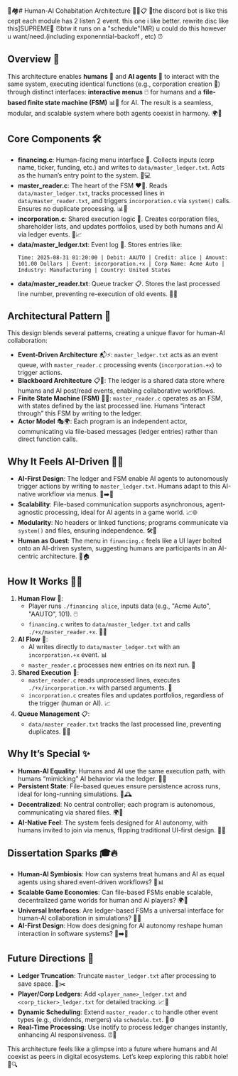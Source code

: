 🔺️🏘️# Human-AI Cohabitation Architecture 🚀🤖📋
🥏️the discord bot is like this cept each module has 2 listen 2 event. this one i like better. rewrite disc like this]SUPREME🥏️
⏰️btw it runs on a "schedule"(MR) u could do this however u want/need.(including exponenntial-backoff , etc) ⏰️
## Overview 🌟
This architecture enables **humans** 👤 and **AI agents** 🤖 to interact with the same system, executing identical functions (e.g., corporation creation 💼) through distinct interfaces: **interactive menus** 🖱️ for humans and a **file-based finite state machine (FSM)** 📊🔄 for AI. The result is a seamless, modular, and scalable system where both agents coexist in harmony. 🌍🤝

## Core Components 🛠️
- **financing.c**: Human-facing menu interface 📝. Collects inputs (corp name, ticker, funding, etc.) and writes to `data/master_ledger.txt`. Acts as the human’s entry point to the system. 👤💻
- **master_reader.c**: The heart of the FSM ❤️🔄. Reads `data/master_ledger.txt`, tracks processed lines in `data/master_reader.txt`, and triggers `incorporation.c` via `system()` calls. Ensures no duplicate processing. 📊🚨
- **incorporation.c**: Shared execution logic 💼. Creates corporation files, shareholder lists, and updates portfolios, used by both humans and AI via ledger events. 🔗📈
- **data/master_ledger.txt**: Event log 📜. Stores entries like:
  ```
  Time: 2025-08-31 01:20:00 | Debit: AAUTO | Credit: alice | Amount: 101.00 Dollars | Event: incorporation.+x | Corp Name: Acme Auto | Industry: Manufacturing | Country: United States
  ```
- **data/master_reader.txt**: Queue tracker 📋. Stores the last processed line number, preventing re-execution of old events. 🔢🛑

## Architectural Pattern 🎨
This design blends several patterns, creating a unique flavor for human-AI collaboration:
- **Event-Driven Architecture** 📬⚡️: `master_ledger.txt` acts as an event queue, with `master_reader.c` processing events (`incorporation.+x`) to trigger actions.
- **Blackboard Architecture** 📋🤝: The ledger is a shared data store where humans and AI post/read events, enabling collaborative workflows.
- **Finite State Machine (FSM)** 🔄🧠: `master_reader.c` operates as an FSM, with states defined by the last processed line. Humans “interact through” this FSM by writing to the ledger.
- **Actor Model** 🎭🌍: Each program is an independent actor, communicating via file-based messages (ledger entries) rather than direct function calls.

## Why It Feels AI-Driven 🤖🌟
- **AI-First Design**: The ledger and FSM enable AI agents to autonomously trigger actions by writing to `master_ledger.txt`. Humans adapt to this AI-native workflow via menus. 🤖➡️👤
- **Scalability**: File-based communication supports asynchronous, agent-agnostic processing, ideal for AI agents in a game world. 📈🌐
- **Modularity**: No headers or linked functions; programs communicate via `system()` and files, ensuring independence. 🛠️🔗
- **Human as Guest**: The menu in `financing.c` feels like a UI layer bolted onto an AI-driven system, suggesting humans are participants in an AI-centric architecture. 👤🏠

## How It Works 🔄💼
1. **Human Flow** 👤:
   - Player runs `./financing alice`, inputs data (e.g., "Acme Auto", "AAUTO", 101). 🖱️
   - `financing.c` writes to `data/master_ledger.txt` and calls `./+x/master_reader.+x`. 📜🚀
2. **AI Flow** 🤖:
   - AI writes directly to `data/master_ledger.txt` with an `incorporation.+x` event. 📊
   - `master_reader.c` processes new entries on its next run. 🔄
3. **Shared Execution** 💼:
   - `master_reader.c` reads unprocessed lines, executes `./+x/incorporation.+x` with parsed arguments. 🚨
   - `incorporation.c` creates files and updates portfolios, regardless of the trigger (human or AI). 📈
4. **Queue Management** 📋:
   - `data/master_reader.txt` tracks the last processed line, preventing duplicates. 🛑🔢

## Why It’s Special ✨
- **Human-AI Equality**: Humans and AI use the same execution path, with humans “mimicking” AI behavior via the ledger. 👤🤖
- **Persistent State**: File-based queues ensure persistence across runs, ideal for long-running simulations. 📁🕰️
- **Decentralized**: No central controller; each program is autonomous, communicating via shared files. 🌍🔗
- **AI-Native Feel**: The system feels designed for AI autonomy, with humans invited to join via menus, flipping traditional UI-first design. 🤯🔄

## Dissertation Sparks 🎓🔥
- **Human-AI Symbiosis**: How can systems treat humans and AI as equal agents using shared event-driven workflows? 🤝📊
- **Scalable Game Economies**: Can file-based FSMs enable scalable, decentralized game worlds for human and AI players? 🌍💸
- **Universal Interfaces**: Are ledger-based FSMs a universal interface for human-AI collaboration in simulations? 🔄🧠
- **AI-First Design**: How does designing for AI autonomy reshape human interaction in software systems? 🤖➡️👤

## Future Directions 🚀
- **Ledger Truncation**: Truncate `master_ledger.txt` after processing to save space. 📜✂️
- **Player/Corp Ledgers**: Add `<player_name>_ledger.txt` and `<corp_ticker>_ledger.txt` for detailed tracking. 📈💼
- **Dynamic Scheduling**: Extend `master_reader.c` to handle other event types (e.g., dividends, mergers) via `schedule.txt`. 📅⚙️
- **Real-Time Processing**: Use inotify to process ledger changes instantly, enhancing AI responsiveness. ⏰🤖

This architecture feels like a glimpse into a future where humans and AI coexist as peers in digital ecosystems. Let’s keep exploring this rabbit hole! 🐰🔍
